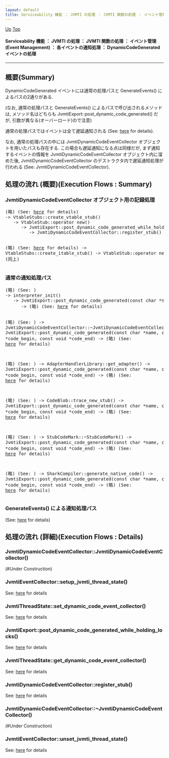 ```yaml
---
layout: default
title: Serviceability 機能 ： JVMTI の処理 ： JVMTI 関数の処理 ： イベント管理 (Event Management) ： 各イベントの通知処理 ： DynamicCodeGenerated イベントの処理  
---
```

[Up](no29359PS.html) [Top](../index.html)

#### Serviceability 機能 ： JVMTI の処理 ： JVMTI 関数の処理 ： イベント管理 (Event Management) ： 各イベントの通知処理 ： DynamicCodeGenerated イベントの処理  

--- 
## 概要(Summary)
DynamicCodeGenerated イベントには通常の処理パスと GenerateEvents() によるパスの2通りがある.

(なお, 通常の処理パスと GenerateEvents() によるパスで呼び出されるメソッドは,
メソッド名はどちらも JvmtiExport::post_dynamic_code_generated() だが,
引数が異なる(オーバーロード)ので注意)

通常の処理パスではイベントは全て遅延通知される (See: [here](no3718UPQ.html) for details).

なお, 通常の処理パスの中には JvmtiDynamicCodeEventCollector オブジェクトを用いたパスも存在する.
この場合も遅延通知になる点は同様だが, 
まず通知するイベントの情報を JvmtiDynamicCodeEventCollector オブジェクト内に溜めた後,
JvmtiDynamicCodeEventCollector のデストラクタ内で遅延通知処理が行われる
(See: JvmtiDynamicCodeEventCollector).


## 処理の流れ (概要)(Execution Flows : Summary)
### JvmtiDynamicCodeEventCollector オブジェクト用の記録処理
<div class="flow-abst"><pre>
(略) (See: <a href="no7882oxz.html">here</a> for details)
-&gt; VtableStubs::create_vtable_stub()
   -&gt; VtableStub::operator new()
      -&gt; JvmtiExport::post_dynamic_code_generated_while_holding_locks()
         -&gt; JvmtiDynamicCodeEventCollector::register_stub()

(略) (See: <a href="no7882oxz.html">here</a> for details)
-&gt; VtableStubs::create_itable_stub()
   -&gt; VtableStub::operator new()
      -&gt; (同上)
</pre></div>

### 通常の通知処理パス
<div class="flow-abst"><pre>
(略) (See: )
-&gt; interpreter_init()
   -&gt; JvmtiExport::post_dynamic_code_generated(const char *name, const void *code_begin, const void *code_end)
      -&gt; (略) (See: <a href="no3718UPQ.html">here</a> for details)

(略) (See: )
-&gt; JvmtiDynamicCodeEventCollector::~JvmtiDynamicCodeEventCollector()
   -&gt; JvmtiExport::post_dynamic_code_generated(const char *name, const void *code_begin, const void *code_end)
      -&gt; (略) (See: <a href="no3718UPQ.html">here</a> for details)

(略) (See: )
-&gt; AdapterHandlerLibrary::get_adapter()
   -&gt; JvmtiExport::post_dynamic_code_generated(const char *name, const void *code_begin, const void *code_end)
      -&gt; (略) (See: <a href="no3718UPQ.html">here</a> for details)

(略) (See: )
-&gt; CodeBlob::trace_new_stub()
   -&gt; JvmtiExport::post_dynamic_code_generated(const char *name, const void *code_begin, const void *code_end)
      -&gt; (略) (See: <a href="no3718UPQ.html">here</a> for details)

(略) (See: )
-&gt; StubCodeMark::~StubCodeMark()
   -&gt; JvmtiExport::post_dynamic_code_generated(const char *name, const void *code_begin, const void *code_end)
      -&gt; (略) (See: <a href="no3718UPQ.html">here</a> for details)

(略) (See: )
-&gt; SharkCompiler::generate_native_code()
   -&gt; JvmtiExport::post_dynamic_code_generated(const char *name, const void *code_begin, const void *code_end)
      -&gt; (略) (See: <a href="no3718UPQ.html">here</a> for details)
</pre></div>

### GenerateEvents() による通知処理パス
(See: [here](no2935lCe.html) for details)


## 処理の流れ (詳細)(Execution Flows : Details)
### JvmtiDynamicCodeEventCollector::JvmtiDynamicCodeEventCollector()
(#Under Construction)

### JvmtiEventCollector::setup_jvmti_thread_state()
See: [here](no2935isW.html) for details
### JvmtiThreadState::set_dynamic_code_event_collector()
See: [here](no29358Aj.html) for details

### JvmtiExport::post_dynamic_code_generated_while_holding_locks()
See: [here](no2935VpE.html) for details
### JvmtiThreadState::get_dynamic_code_event_collector()
See: [here](no2935WVv.html) for details
### JvmtiDynamicCodeEventCollector::register_stub()
See: [here](no2935v9Q.html) for details

### JvmtiDynamicCodeEventCollector::~JvmtiDynamicCodeEventCollector()
(#Under Construction)

### JvmtiEventCollector::unset_jvmti_thread_state()
See: [here](no2935v2c.html) for details






